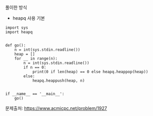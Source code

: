 풀이한 방식 
- heapq 사용 기본 
```python3
import sys
import heapq


def go():
    n = int(sys.stdin.readline())
    heap = []
    for __ in range(n):
        n = int(sys.stdin.readline())
        if n == 0:
            print(0 if len(heap) == 0 else heapq.heappop(heap))
        else:
            heapq.heappush(heap, n)


if __name__ == '__main__':
    go()
```
문제출처: https://www.acmicpc.net/problem/1927
